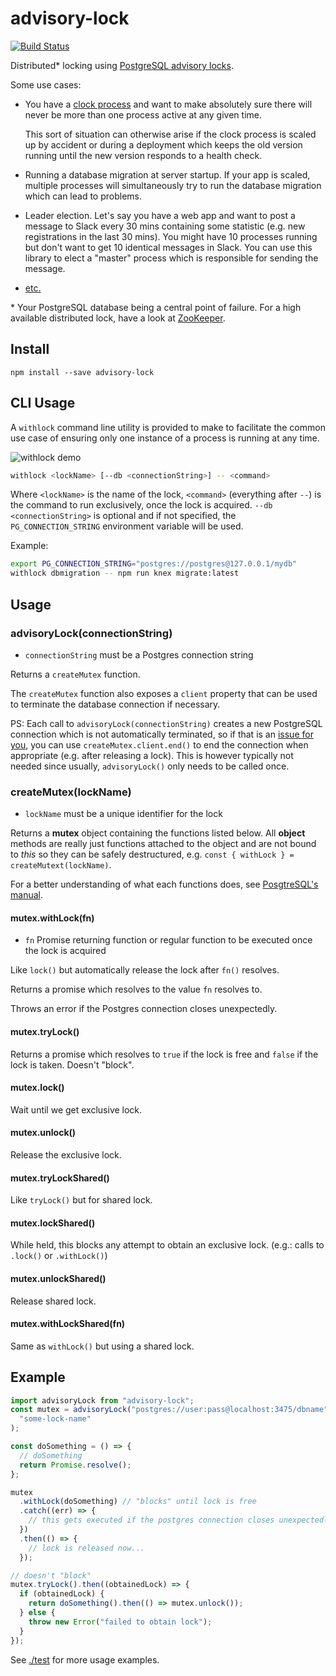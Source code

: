 # advisory-lock

[![Build
Status](https://github.com/olalonde/advisory-lock/actions/workflows/nodejs.yml/badge.svg)](https://github.com/olalonde/advisory-lock/actions/workflows/nodejs.yml)

Distributed\* locking using [PostgreSQL advisory locks](http://www.postgresql.org/docs/current/static/explicit-locking.html#ADVISORY-LOCKS).

Some use cases:

- You have a [clock process](https://devcenter.heroku.com/articles/scheduled-jobs-custom-clock-processes)
  and want to make absolutely sure there will never be more than one
  process active at any given time.

  This sort of situation can otherwise arise if the clock process is
  scaled up by accident or during a deployment which keeps the old
  version running until the new version responds to a health check.

- Running a database migration at server startup. If your app is scaled,
  multiple processes will simultaneously try to run the database
  migration which can lead to problems.

- Leader election. Let's say you have a web app and want to post a
  message to Slack every 30 mins containing some statistic (e.g. new
  registrations in the last 30 mins). You might have 10 processes
  running but don't want to get 10 identical messages in Slack.
  You can use this library to elect a "master" process which
  is responsible for sending the message.

- [etc.](https://www.google.com/?q=distributed+lock#newwindow=1&q=distributed+lock)

\* Your PostgreSQL database being a central point of failure. For
a high available distributed lock, have a look at
[ZooKeeper](https://zookeeper.apache.org).

## Install

```console
npm install --save advisory-lock
```

## CLI Usage

A `withlock` command line utility is provided to make to facilitate the
common use case of ensuring only one instance of a process is running at any
time.

![withlock demo](./withlock-demo.gif)

```bash
withlock <lockName> [--db <connectionString>] -- <command>
```

Where `<lockName>` is the name of the lock, `<command>` (everything after
`--`) is the command to run exclusively, once the lock is acquired.
`--db <connectionString>` is optional and if not specified, the
`PG_CONNECTION_STRING` environment variable will be used.

Example:

```bash
export PG_CONNECTION_STRING="postgres://postgres@127.0.0.1/mydb"
withlock dbmigration -- npm run knex migrate:latest
```

## Usage

### advisoryLock(connectionString)

- `connectionString` must be a Postgres connection string

Returns a `createMutex` function.

The `createMutex` function also exposes a `client` property
that can be used to terminate the database connection if necessary.

PS: Each call to `advisoryLock(connectionString)` creates a new PostgreSQL
connection which is not automatically terminated, so if that is an
[issue for you](https://github.com/olalonde/advisory-lock/issues/1), you
can use `createMutex.client.end()` to end the connection when
appropriate (e.g. after releasing a lock). This is however typically
not needed since usually, `advisoryLock()` only needs to be called once.

### createMutex(lockName)

- `lockName` must be a unique identifier for the lock

Returns a **mutex** object containing the functions listed below. All
**object** methods are really just functions attached to the object and
are not bound to _this_ so they can be safely destructured,
e.g. `const { withLock } = createMutext(lockName)`.

For a better understanding of what each functions does,
see [PosgtreSQL's manual](http://www.postgresql.org/docs/current/static/functions-admin.html#FUNCTIONS-ADVISORY-LOCKS).

#### mutex.withLock(fn)

- `fn` Promise returning function or regular function to be executed once the lock is acquired

Like `lock()` but automatically release the lock after `fn()` resolves.

Returns a promise which resolves to the value `fn` resolves to.

Throws an error if the Postgres connection closes unexpectedly.

#### mutex.tryLock()

Returns a promise which resolves to `true` if the lock is free and
`false` if the lock is taken. Doesn't "block".

#### mutex.lock()

Wait until we get exclusive lock.

#### mutex.unlock()

Release the exclusive lock.

#### mutex.tryLockShared()

Like `tryLock()` but for shared lock.

#### mutex.lockShared()

While held, this blocks any attempt to obtain an exclusive lock. (e.g.: calls to `.lock()` or `.withLock()`)

#### mutex.unlockShared()

Release shared lock.

#### mutex.withLockShared(fn)

Same as `withLock()` but using a shared lock.

## Example

```javascript
import advisoryLock from "advisory-lock";
const mutex = advisoryLock("postgres://user:pass@localhost:3475/dbname")(
  "some-lock-name"
);

const doSomething = () => {
  // doSomething
  return Promise.resolve();
};

mutex
  .withLock(doSomething) // "blocks" until lock is free
  .catch((err) => {
    // this gets executed if the postgres connection closes unexpectedly, etc.
  })
  .then(() => {
    // lock is released now...
  });

// doesn't "block"
mutex.tryLock().then((obtainedLock) => {
  if (obtainedLock) {
    return doSomething().then(() => mutex.unlock());
  } else {
    throw new Error("failed to obtain lock");
  }
});
```

See [./test](./test) for more usage examples.
